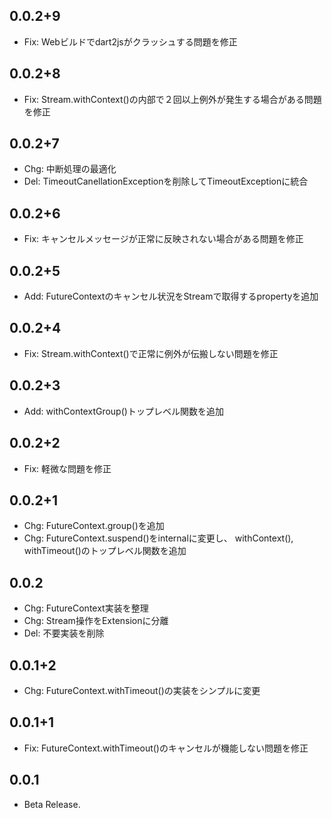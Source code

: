 ## 0.0.2+9

* Fix: Webビルドでdart2jsがクラッシュする問題を修正

## 0.0.2+8

* Fix: Stream.withContext()の内部で２回以上例外が発生する場合がある問題を修正

## 0.0.2+7

* Chg: 中断処理の最適化
* Del: TimeoutCanellationExceptionを削除してTimeoutExceptionに統合

## 0.0.2+6

* Fix: キャンセルメッセージが正常に反映されない場合がある問題を修正

## 0.0.2+5

* Add: FutureContextのキャンセル状況をStreamで取得するpropertyを追加

## 0.0.2+4

* Fix: Stream.withContext()で正常に例外が伝搬しない問題を修正

## 0.0.2+3

* Add: withContextGroup()トップレベル関数を追加

## 0.0.2+2

* Fix: 軽微な問題を修正

## 0.0.2+1

* Chg: FutureContext.group()を追加
* Chg: FutureContext.suspend()をinternalに変更し、 withContext(), withTimeout()のトップレベル関数を追加

## 0.0.2

* Chg: FutureContext実装を整理
* Chg: Stream操作をExtensionに分離
* Del: 不要実装を削除

## 0.0.1+2

* Chg: FutureContext.withTimeout()の実装をシンプルに変更

## 0.0.1+1

* Fix: FutureContext.withTimeout()のキャンセルが機能しない問題を修正

## 0.0.1

* Beta Release.
